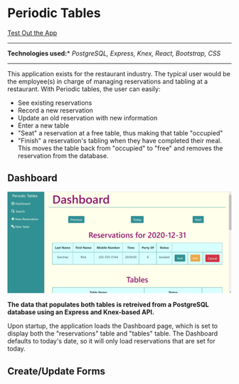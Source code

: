 # Periodic Tables

[Test Out the App](https://www.markdownguide.org)

---
**Technologies used:*** *PostgreSQL, Express, Knex, React, Bootstrap, CSS*

---

This application exists for the restaurant industry. The typical user would be the employee(s) in charge of managing reservations and tabling at a restaurant. With Periodic tables, the user can easily: 

- See existing reservations
- Record a new reservation
- Update an old reservation with new information
- Enter a new table
- "Seat" a reservation at a free table, thus making that table "occupied"
- "Finish" a reservation's tabling when they have completed their meal. This moves the table back from "occupied" to "free" and removes the reservation from the database.

## Dashboard 

![dashboard-image](./front-end/readme-screenshots/Dashboard.png)

**The data that populates both tables is retreived from a PostgreSQL database using an Express and Knex-based API.**

Upon startup, the application loads the Dashboard page, which is set to display both the "reservations" table and "tables" table. The Dashboard defaults to today's date, so it will only load reservations that are set for today. 

## Create/Update Forms

